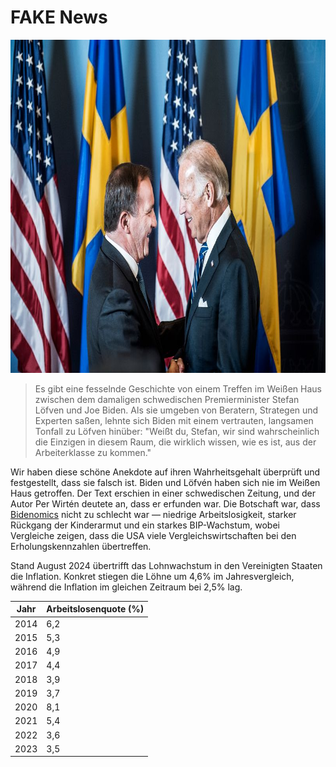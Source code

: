 # FAKE News

<img src="bidenlofven.jpg" id="selectedimage" class="img-fluid mb-2 d-block" width="800" height="533" alt="Joe Biden trifft den schwedischen Premierminister Stefan Löfvén" />

<blockquote>
Es gibt eine fesselnde Geschichte von einem Treffen im Weißen Haus zwischen dem damaligen schwedischen Premierminister Stefan Löfven und Joe Biden. Als sie umgeben von Beratern, Strategen und Experten saßen, lehnte sich Biden mit einem vertrauten, langsamen Tonfall zu Löfven hinüber: "Weißt du, Stefan, wir sind wahrscheinlich die Einzigen in diesem Raum, die wirklich wissen, wie es ist, aus der Arbeiterklasse zu kommen."
</blockquote>

Wir haben diese schöne Anekdote auf ihren Wahrheitsgehalt überprüft und festgestellt, dass sie falsch ist. Biden und Löfvén haben sich nie im Weißen Haus getroffen.
Der Text erschien in einer schwedischen Zeitung, und der Autor Per Wirtén deutete an, dass er erfunden war. Die Botschaft war,
dass [Bidenomics](https://en.wikipedia.org/wiki/Economic_policy_of_the_Joe_Biden_administration) nicht zu schlecht war &mdash; niedrige Arbeitslosigkeit, starker Rückgang der Kinderarmut
und ein starkes BIP-Wachstum, wobei Vergleiche zeigen, dass die USA viele Vergleichswirtschaften bei den Erholungskennzahlen übertreffen.

Stand August 2024 übertrifft das Lohnwachstum in den Vereinigten Staaten die Inflation. Konkret
stiegen die Löhne um 4,6% im Jahresvergleich, während die Inflation im gleichen Zeitraum bei 2,5% lag.

<div class="table-responsive">
  <table class="table table-bordered">
    <thead>
      <tr>
        <th>Jahr</th>
        <th>Arbeitslosenquote (%)</th>
      </tr>
    </thead>
    <tbody>
      <tr><td>2014</td><td>6,2</td></tr>
      <tr><td>2015</td><td>5,3</td></tr>
      <tr><td>2016</td><td>4,9</td></tr>
      <tr><td>2017</td><td>4,4</td></tr>
      <tr><td>2018</td><td>3,9</td></tr>
      <tr><td>2019</td><td>3,7</td></tr>
      <tr><td>2020</td><td>8,1</td></tr>
      <tr><td>2021</td><td>5,4</td></tr>
      <tr><td>2022</td><td>3,6</td></tr>
      <tr><td>2023</td><td>3,5</td></tr>
    </tbody>
  </table>
</div>